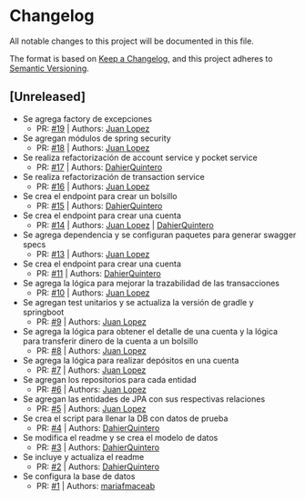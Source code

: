 # Changelog

All notable changes to this project will be documented in this file.

The format is based on [Keep a Changelog](https://keepachangelog.com/en/1.0.0/),
and this project adheres to [Semantic Versioning](https://semver.org/spec/v2.0.0.html).

## [Unreleased]
- Se agrega factory de excepciones
  - PR: [#19](https://github.com/lopez-org/bank/pull/19) | Authors: [Juan Lopez](https://github.com/JuanLopezMELI)
- Se agregan módulos de spring security
  - PR: [#18](https://github.com/lopez-org/bank/pull/18) | Authors: [Juan Lopez](https://github.com/JuanLopezMELI)
- Se realiza refactorización de account service y pocket service
  - PR: [#17](https://github.com/lopez-org/bank/pulls/17) | Authors: [DahierQuintero](https://github.com/DahierQuintero)
- Se realiza refactorización de transaction service
  - PR: [#16](https://github.com/lopez-org/bank/pulls/16) | Authors: [Juan Lopez](https://github.com/JuanLopezMELI)
- Se crea el endpoint para crear un bolsillo
  - PR: [#15](https://github.com/lopez-org/bank/pulls/15) | Authors: [DahierQuintero](https://github.com/DahierQuintero)
- Se crea el endpoint para crear una cuenta
  - PR: [#14](https://github.com/lopez-org/bank/pulls/14) | Authors: [Juan Lopez](https://github.com/JuanLopezMELI) | [DahierQuintero](https://github.com/DahierQuintero)
- Se agrega dependencia y se configuran paquetes para generar swagger specs
  - PR: [#13](https://github.com/lopez-org/bank/pull/13) | Authors: [Juan Lopez](https://github.com/JuanLopezMELI)
- Se crea el endpoint para crear una cuenta
  - PR: [#11](https://github.com/lopez-org/bank/pulls/11) | Authors: [DahierQuintero](https://github.com/DahierQuintero)
- Se agrega la lógica para mejorar la trazabilidad de las transacciones
  - PR: [#10](https://github.com/lopez-org/bank/pull/10) | Authors: [Juan Lopez](https://github.com/JuanLopezMELI)
- Se agregan test unitarios y se actualiza la versión de gradle y springboot
  - PR: [#9](https://github.com/lopez-org/bank/pull/9) | Authors: [Juan Lopez](https://github.com/JuanLopezMELI)
- Se agrega la lógica para obtener el detalle de una cuenta y la lógica para transferir dinero de la cuenta a un bolsillo
  - PR: [#8](https://github.com/lopez-org/bank/pull/8) | Authors: [Juan Lopez](https://github.com/JuanLopezMELI)
- Se agrega la lógica para realizar depósitos en una cuenta
  - PR: [#7](https://github.com/lopez-org/bank/pull/7) | Authors: [Juan Lopez](https://github.com/JuanLopezMELI)
- Se agregan los repositorios para cada entidad
  - PR: [#6](https://github.com/lopez-org/bank/pull/6) | Authors: [Juan Lopez](https://github.com/JuanLopezMELI)
- Se agregan las entidades de JPA con sus respectivas relaciones
  - PR: [#5](https://github.com/lopez-org/bank/pull/5) | Authors: [Juan Lopez](https://github.com/JuanLopezMELI)
- Se crea el script para llenar la DB con datos de prueba
  - PR: [#4](https://github.com/lopez-org/bank/pulls/4) | Authors: [DahierQuintero](https://github.com/DahierQuintero)
- Se modifica el readme y se crea el modelo de datos
  - PR: [#3](https://github.com/lopez-org/bank/pulls/3) | Authors: [DahierQuintero](https://github.com/DahierQuintero)
- Se incluye y actualiza el readme
  - PR: [#2](https://github.com/lopez-org/bank/pulls/2) | Authors: [DahierQuintero](https://github.com/DahierQuintero)
- Se configura la base de datos
  - PR: [#1](https://github.com/lopez-org/bank/pulls/1) | Authors: [mariafmaceab](https://github.com/mariafmaceab)